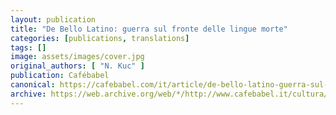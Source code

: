 ```yaml
---
layout: publication
title: "De Bello Latino: guerra sul fronte delle lingue morte"
categories: [publications, translations]
tags: []
image: assets/images/cover.jpg
original_authors: [ "N. Kuc" ]
publication: Cafébabel
canonical: https://cafebabel.com/it/article/de-bello-latino-guerra-sul-fronte-delle-lingue-morte-5ae00b8af723b35a145e79fd/
archive: https://web.archive.org/web/*/http://www.cafebabel.it/cultura/articolo/de-bello-latino-guerra-sul-fronte-delle-lingue-morte.html
---
```

